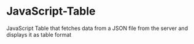 # JavaScript-Table
JavaScript Table that fetches data from a JSON file from the server and displays it as table format
